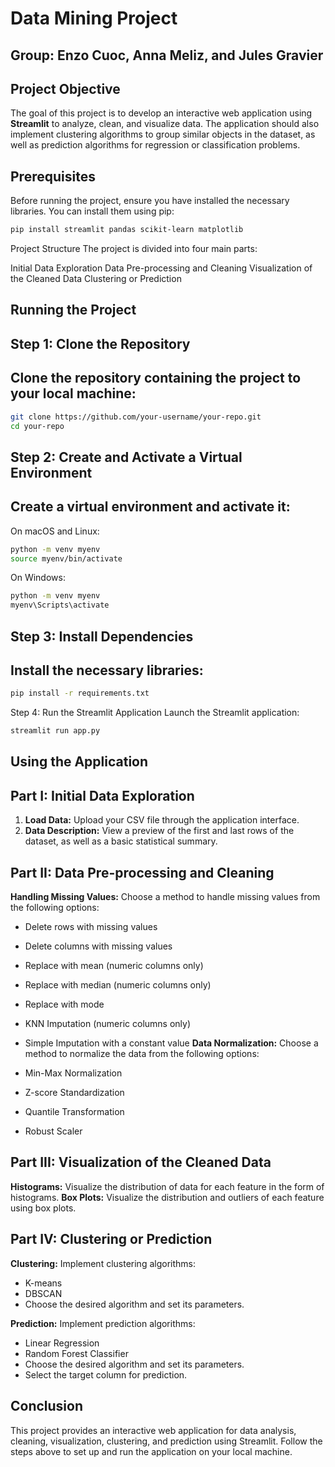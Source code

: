 # Data Mining Project

## Group: Enzo Cuoc, Anna Meliz, and Jules Gravier

## Project Objective

The goal of this project is to develop an interactive web application using **Streamlit** to analyze, clean, and visualize data. The application should also implement clustering algorithms to group similar objects in the dataset, as well as prediction algorithms for regression or classification problems.

## Prerequisites

Before running the project, ensure you have installed the necessary libraries. You can install them using pip:

```bash
pip install streamlit pandas scikit-learn matplotlib
```

Project Structure
The project is divided into four main parts:

Initial Data Exploration
Data Pre-processing and Cleaning
Visualization of the Cleaned Data
Clustering or Prediction


## Running the Project
## Step 1: Clone the Repository
## Clone the repository containing the project to your local machine:

```bash
git clone https://github.com/your-username/your-repo.git
cd your-repo

```

## Step 2: Create and Activate a Virtual Environment
## Create a virtual environment and activate it:

On macOS and Linux:


```bash
python -m venv myenv
source myenv/bin/activate

```

On Windows:
```bash
python -m venv myenv
myenv\Scripts\activate
```

## Step 3: Install Dependencies
## Install the necessary libraries:

```bash
pip install -r requirements.txt
```

Step 4: Run the Streamlit Application
Launch the Streamlit application:

```bash
streamlit run app.py

```

## Using the Application
## Part I: Initial Data Exploration
1. **Load Data:** Upload your CSV file through the application interface.
2. **Data Description:** View a preview of the first and last rows of the dataset, as well as a basic statistical summary.
## Part II: Data Pre-processing and Cleaning
**Handling Missing Values:** Choose a method to handle missing values from the following options:

 - Delete rows with missing values
 - Delete columns with missing values
 - Replace with mean (numeric columns only)
 - Replace with median (numeric columns only)
 - Replace with mode
 - KNN Imputation (numeric columns only)
 - Simple Imputation with a constant value
**Data Normalization:** Choose a method to normalize the data from the following options:

 - Min-Max Normalization
 - Z-score Standardization
 - Quantile Transformation
 - Robust Scaler
## Part III: Visualization of the Cleaned Data
**Histograms:** Visualize the distribution of data for each feature in the form of histograms.
**Box Plots:** Visualize the distribution and outliers of each feature using box plots.
## Part IV: Clustering or Prediction
**Clustering:** Implement clustering algorithms:

 - K-means
 - DBSCAN
 - Choose the desired algorithm and set its parameters.

**Prediction:**  Implement prediction algorithms:

 - Linear Regression
 - Random Forest Classifier
 - Choose the desired algorithm and set its parameters.
 - Select the target column for prediction.

## Conclusion
This project provides an interactive web application for data analysis, cleaning, visualization, clustering, and prediction using Streamlit. Follow the steps above to set up and run the application on your local machine.
